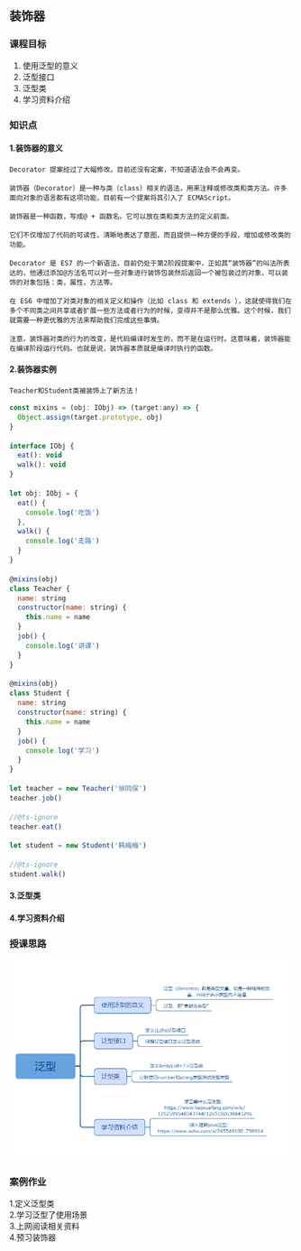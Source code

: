 ## 装饰器

### 课程目标

1. 使用泛型的意义
2. 泛型接口
3. 泛型类
4. 学习资料介绍

### 知识点

#### 1.装饰器的意义
    Decorator 提案经过了大幅修改，目前还没有定案，不知道语法会不会再变。

    装饰器（Decorator）是一种与类（class）相关的语法，用来注释或修改类和类方法。许多面向对象的语言都有这项功能，目前有一个提案将其引入了 ECMAScript。

    装饰器是一种函数，写成@ + 函数名。它可以放在类和类方法的定义前面。

    它们不仅增加了代码的可读性，清晰地表达了意图，而且提供一种方便的手段，增加或修改类的功能。

    Decorator 是 ES7 的一个新语法，目前仍处于第2阶段提案中，正如其“装饰器”的叫法所表达的，他通过添加@方法名可以对一些对象进行装饰包装然后返回一个被包装过的对象，可以装饰的对象包括：类，属性，方法等。

    在 ES6 中增加了对类对象的相关定义和操作（比如 class 和 extends ），这就使得我们在多个不同类之间共享或者扩展一些方法或者行为的时候，变得并不是那么优雅。这个时候，我们就需要一种更优雅的方法来帮助我们完成这些事情。

    注意，装饰器对类的行为的改变，是代码编译时发生的，而不是在运行时。这意味着，装饰器能在编译阶段运行代码。也就是说，装饰器本质就是编译时执行的函数。

#### 2.装饰器实例
    Teacher和Student类被装饰上了新方法！

```js
const mixins = (obj: IObj) => (target:any) => {
  Object.assign(target.prototype, obj)
}

interface IObj {
  eat(): void
  walk(): void
}

let obj: IObj = {
  eat() {
    console.log('吃饭')
  },
  walk() {
    console.log('走路')
  }
}

@mixins(obj)
class Teacher {
  name: string
  constructor(name: string) {
    this.name = name
  }
  job() {
    console.log('讲课')
  }
}

@mixins(obj)
class Student {
  name: string
  constructor(name: string) {
    this.name = name
  }
  job() {
    console.log('学习')
  }
}

let teacher = new Teacher('徐同保')
teacher.job()

//@ts-ignore
teacher.eat()

let student = new Student('韩梅梅')

//@ts-ignore
student.walk()
```
#### 3.泛型类  

#### 4.学习资料介绍

    
### 授课思路

![](./images/08泛型.png) 

### 案例作业

1.定义泛型类   
2.学习泛型了使用场景  
3.上网阅读相关资料  
4.预习装饰器    

